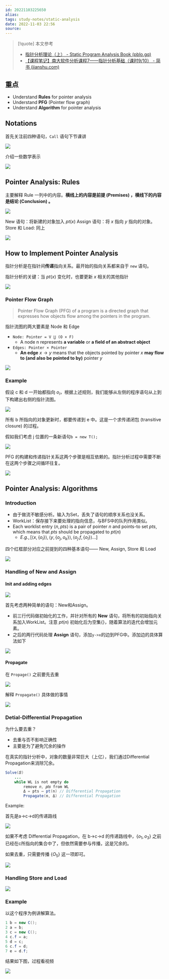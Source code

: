 ```yaml
---
id: 20221103225650
alias:
tags: study-notes/static-analysis
date: 2022-11-03 22:56
source: 
---
```


> [!quote] 本文参考
> - [指针分析理论（上） - Static Program Analysis Book (pblo.gq)](https://spa-book.pblo.gq/ch3/pointer-analysis/03-02-pointer2-analysis-spa)
> - [【课程笔记】南大软件分析课程7——指针分析基础（课时9/10） - 简书 (jianshu.com)](https://www.jianshu.com/p/5cbc5bb5c4da)


## 重点

-  Understand **Rules** for pointer analysis
-   Understand **PFG** (Pointer flow graph)
-   Understand **Algorithm** for pointer analysis

## Notations

首先关注前四种语句，`Call` 语句下节课讲

![](https://cdn.hcplantern.cn/img/2022/11/03/20221103-225819.png-default)

介绍一些数学表示

![](https://cdn.hcplantern.cn/img/2022/11/03/20221103-225858.png-default)

## Pointer Analysis: Rules

主要解释 Rule 一列中的内容。**横线上的内容是前提 (Premises) ，横线下的内容是结论 (Conclusion) 。**

![](https://cdn.hcplantern.cn/img/2022/11/03/20221103-230420.png-default)

New 语句：将新建的对象加入 $pt(x)$
Assign 语句：将 $x$ 指向 $y$ 指向的对象。
Store 和 Load: 同上 

![](https://cdn.hcplantern.cn/img/2022/11/03/20221103-231403.png-default)

## How to Implement Pointer Analysis

指针分析是在指针间**传递**指向关系。最开始的指向关系都来自于 `new` 语句。

指针分析的关键：当 $pt(x)$ 变化时，也要更新 $x$ 相关的其他指针

![](https://cdn.hcplantern.cn/img/2022/11/11/20221111-210153.png-default)

### Pointer Flow Graph

> Pointer Flow Graph (PFG) of a program is a directed graph that expresses how objects flow among the pointers in the program.

指针流图的两大要素是 Node 和 Edge

-   `Node: Pointer = V ⋃ (O × F)`
    -   A node n represents **a variable** or **a field of an abstract object**
-   `Edges: Pointer × Pointer`
    -   **An edge** $x \to y$ means that the objects pointed by pointer $x$ **may flow to (and also be pointed to by)** pointer $y$

![](https://cdn.hcplantern.cn/img/2022/11/11/20221111-210608.png-default)

### Example

假设 c 和 d 一开始都指向 $o_i$，根据上述规则，我们能够从左侧的程序语句从上到下构建出右侧的指针流图。

![](https://cdn.hcplantern.cn/img/2022/11/11/20221111-210720.png-default)

所有 b 所指向的对象更新时，都要传递到 e 中。这是一个求传递闭包 (transitive closure) 的过程。

假如我们考虑 j 位置的一条新语句`b = new T();`

![](https://cdn.hcplantern.cn/img/2022/11/11/20221111-211147.png-default)

PFG 的构建和传递指针关系这两个步骤是相互依赖的。指针分析过程中需要不断在这两个步骤之间循环往复。

![](https://cdn.hcplantern.cn/img/2022/11/11/20221111-211330.png-default)

## Pointer Analysis: Algorithms

### Introduction

- 由于做流不敏感分析。输入为Set，丢失了语句的顺序关系也没关系。
- WorkList：保存接下来要处理的指向信息，与BFS中的队列作用类似。
- Each worklist entry $\left \langle n, pts \right \rangle$ is a pair of pointer $n$ and points-to set $pts$, which means that $pts$ should be propagated to $pt(n)$
	- $E.g.,  [\langle x, \{o_i\} \rangle, \langle y, \{o_j, o_k\} \rangle , \langle o_j.f, \{o_l\} \rangle \dots]$

四个红框部分对应之前提到的四种基本语句—— New, Assign, Store 和 Load

![](https://cdn.hcplantern.cn/img/2022/11/11/20221111-211604.png-default)

### Handling of New and Assign

#### Init and adding edges

![](https://cdn.hcplantern.cn/img/2022/11/11/20221111-212800.png-default)

首先考虑两种简单的语句：New和Assign。

- 前三行代码做初始化的工作，并针对所有的 **New** 语句，将所有的初始指向关系加入WorkList。注意 $pt(n)$ 初始化后为空集$\{\}$，随着算法的迭代会增加元素。
- 之后的两行代码处理 **Assign** 语句，添加`y->x`的边到PFG中。添加边的具体算法如下

![](https://cdn.hcplantern.cn/img/2022/11/11/20221111-213107.png-default)

#### Propagate

在 `Propage()` 之前要先去重

![](https://cdn.hcplantern.cn/img/2022/11/11/20221111-213336.png-default)

解释 `Propagate()` 具体做的事情

![](https://cdn.hcplantern.cn/img/2022/11/11/20221111-213357.png-default)

### Detial-Differential Propagation

为什么要去重？
- 去重与否不影响正确性
- 主要是为了避免冗余的操作

在真实的指针分析中，对象的数量非常巨大（上亿），我们通过Differential Propagation来消除冗余。

```java
Solve(𝑆)
    ...
    while WL is not empty do
        remove 𝑛, 𝑝𝑡𝑠 from WL
        Δ = pts – pt(n) // Differential Propagation
        Propagate(n, Δ) // Differential Propagation
```

Example: 

首先是a->c->d的传递路线

![](https://cdn.hcplantern.cn/img/2022/11/11/20221111-221218.png-default)

如果不考虑 Differential Propagation，在 b->c->d 的传递路线中，$\{o_1, o_3\}$
之前已经在c所指向的集合中了，但依然需要参与传播，这是冗余的。

如果去重，只需要传播  $\{O_5\}$ 这一项即可。

![](https://cdn.hcplantern.cn/img/2022/11/11/20221111-221640.png-default)

### Handling Store and Load

![](https://cdn.hcplantern.cn/img/2022/11/11/20221111-221841.png-default)

### Example

以这个程序为例讲解算法。

```java
1 b = new C(); 
2 a = b;
3 c = new C(); 
4 c.f = a;
5 d = c;
6 c.f = d; 
7 e = d.f;
```

结果如下图，过程看视频

![](https://cdn.hcplantern.cn/img/2022/11/11/20221111-225537.png-default)
